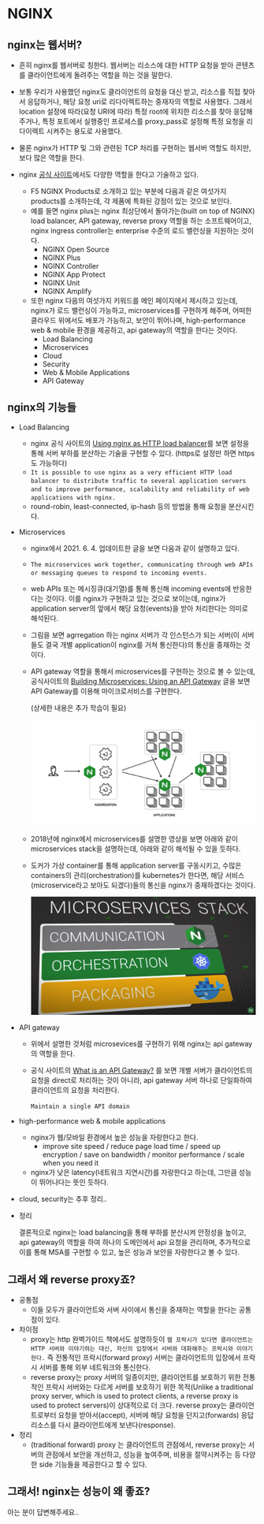 # NGINX



## nginx는 웹서버?

- 흔히 nginx를 웹서버로 칭한다. 웹서버는 리소스에 대한 HTTP 요청을 받아 콘텐츠를 클라이언트에게 돌려주는 역할을 하는 것을 말한다. 

- 보통 우리가 사용했던 nginx도 클라이언트의 요청을 대신 받고, 리소스를 직접 찾아서 응답하거나, 해당 요청 uri로 리다이렉트하는 중재자의 역할로 사용했다. 그래서 location 설정에 따라(요청 URI에 따라) 특정 root에 위치한 리소스를 찾아 응답해주거나, 특정 포트에서 실행중인 프로세스를 proxy_pass로 설정해 특정 요청을 리다이렉트 시켜주는 용도로 사용했다.

- 물론 nginx가 HTTP 및 그와 관련된 TCP 처리를 구현하는 웹서버 역할도 하지만, 보다 많은 역할을 한다.

- nginx [공식 사이트](https://www.nginx.com/)에서도 다양한 역할을 한다고 기술하고 있다.

  - F5 NGINX Products로 소개하고 있는 부분에 다음과 같은 여섯가지 products를 소개하는데, 각 제품에 특화된 강점이 있는 것으로 보인다.
  - 예를 들면 nginx plus는 nginx 최상단에서 돌아가는(built on top of NGINX) load balancer, API gateway, reverse proxy 역할을 하는 소프트웨어이고, nginx ingress controller는 enterprise 수준의 로드 밸런싱을 지원하는 것이다.
    - NGINX Open Source
    - NGINX Plus
    - NGINX Controller
    - NGINX App Protect
    - NGINX Unit
    - NGINX Amplify
  - 또한 nginx 다음의 여섯가지 키워드를 메인 페이지에서 제시하고 있는데, nginx가 로드 밸런싱이 가능하고, microservices를 구현하게 해주며, 어떠한 클라우드 위에서도 배포가 가능하고, 보안이 뛰어나며, high-performance web & mobile 환경을 제공하고, api gateway의 역할을 한다는 것이다.
    - Load Balancing
    - Microservices
    - Cloud
    - Security
    - Web & Mobile Applications
    - API Gateway
  
  

## nginx의 기능들

- Load Balancing

  - nginx 공식 사이트의 [Using nginx as HTTP load balancer](http://nginx.org/en/docs/http/load_balancing.html)를 보면 설정을 통해 서버 부하를 분산하는 기술을 구현할 수 있다. (https로 설정만 하면 https도 가능하다)
  - `It is possible to use nginx as a very efficient HTTP load balancer to distribute traffic to several application servers and to improve performance, scalability and reliability of web applications with nginx.`
  - round-robin, least-connected, ip-hash 등의 방법을 통해 요청을 분산시킨다.

- Microservices

  - nginx에서 2021. 6. 4. 업데이트한 글을 보면 다음과 같이 설명하고 있다.

  - `The microservices work together, communicating through web APIs or messaging queues to respond to incoming events.`

  - web APIs 또는 메시징큐(대기열)를 통해 통신해 incoming events에 반응한다는 것이다. 이를 nginx가 구현하고 있는 것으로 보이는데, nginx가 application server의 앞에서 해당 요청(events)을 받아 처리한다는 의미로 해석된다.

  - 그림을 보면 agrregation 하는 nginx 서버가 각 인스턴스가 되는 서버(이 서버들도 결국 개별 application이 nginx를 거쳐 통신한다)의 통신을 중재하는 것이다.

  - API gateway 역할을 통해서 microservices를 구현하는 것으로 볼 수 있는데, 공식사이트의 [Building Microservices: Using an API Gateway](https://www.nginx.com/blog/building-microservices-using-an-api-gateway/) 글을 보면 API Gateway를 이용해 마이크로서비스를 구현한다.

    (상세한 내용은 추가 학습이 필요)

    ![nginx-microservices1](src/nginx-microservices1.png)

  - 2018년에 nginx에서 microservices를 설명한 영상을 보면 아래와 같이 microservices stack을 설명하는데, 아래와 같이 해석될 수 있을 듯하다.

  - 도커가 가상 container를 통해 application server를 구동시키고, 수많은 containers의 관리(orchestration)를 kubernetes가 한다면, 해당 서비스(microservice라고 보아도 되겠다)들의 통신을 nginx가 중재하겠다는 것이다.

    ![nginx-microservices2](src/nginx-microservices2.png)

- API gateway

  - 위에서 설명한 것처럼 microsevices를 구현하기 위해 nginx는 api gateway의 역할을 한다.

  - 공식 사이트의 [What is an API Gateway?](https://www.nginx.com/learn/api-gateway/) 를 보면 개별 서버가 클라이언트의 요청을 direct로 처리하는 것이 아니라, api gateway 서버 하나로 단일화하여 클라이언트의 요청을 처리한다.

    `Maintain a single API domain`

- high-performance web & mobile applications

  - nginx가 웹/모바일 환경에서 높은 성능을 자랑한다고 한다.
    - improve site speed / reduce page load time / speed up encryption / save on bandwidth / monitor performance / scale when you need it
  - nginx가 낮은 latency(네트워크 지연시간)를 자랑한다고 하는데, 그만큼 성능이 뛰어나다는 뜻인 듯하다.

- cloud, security는 추후 정리..

- 정리

  결론적으로 nginx는 load balancing을 통해 부하를 분산시켜 안정성을 높이고, api gateway의 역할을 하여 하나의 도메인에서 api 요청을 관리하며, 추가적으로 이를 통해 MSA를 구현할 수 있고, 높은 성능과 보안을 자랑한다고 볼 수 있다.



## 그래서 왜 reverse proxy죠?

- 공통점
  - 이들 모두가 클라이언트와 서버 사이에서 통신을 중재하는 역할을 한다는 공통점이 있다.
- 차이점
  - proxy는 http 완벽가이드 책에서도 설명하듯이 `웹 프락시가 있다면 클라이언트는 HTTP 서버와 이야기하는 대신, 자신의 입장에서 서버와 대화해주는 프락시와 이야기한다.` 즉 전통적인 프락시(forward proxy) 서버는 클라이언트의 입장에서 프락시 서버를 통해 외부 네트워크와 통신한다.
  - reverse proxy는 proxy 서버의 일종이지만, 클라이언트를 보호하기 위한 전통적인 프락시 서버와는 다르게 서버를 보호하기 위한 목적(Unlike a traditional proxy server, which is used to protect clients, a reverse proxy is used to protect servers)이 상대적으로 더 크다. reverse proxy는 클라이언트로부터 요청을 받아서(accept), 서버에 해당 요청을 던지고(forwards) 응답 리소스를 다시 클라이언트에게 보낸다(response).
- 정리
  - (traditional forward) proxy 는 클라이언트의 관점에서, reverse proxy는 서버의 관점에서 보안을 개선하고, 성능을 높여주며, 비용을 절약시켜주는 등 다양한 side 기능들을 제공한다고 할 수 있다.



## 그래서! nginx는 성능이 왜 좋죠?

아는 분이 답변해주세요..

